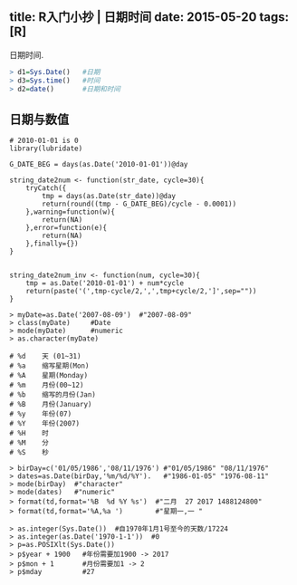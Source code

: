 title: R入门小抄 | 日期时间
date: 2015-05-20
tags: [R]
---
日期时间.

<!--more-->
```r
> d1=Sys.Date()   #日期
> d3=Sys.time()   #时间
> d2=date()       #日期和时间
```

## 日期与数值
```
# 2010-01-01 is 0
library(lubridate)

G_DATE_BEG = days(as.Date('2010-01-01'))@day

string_date2num <- function(str_date, cycle=30){
    tryCatch({
        tmp = days(as.Date(str_date))@day
        return(round((tmp - G_DATE_BEG)/cycle - 0.0001))
    },warning=function(w){
        return(NA)
    },error=function(e){
        return(NA)
    },finally={})
}


string_date2num_inv <- function(num, cycle=30){
    tmp = as.Date('2010-01-01') + num*cycle
    return(paste('(',tmp-cycle/2,',',tmp+cycle/2,']',sep=""))
}
```

```
> myDate=as.Date('2007-08-09')  #"2007-08-09"
> class(myDate)     #Date
> mode(myDate)      #numeric
> as.character(myDate)
```

    # %d    天 (01~31)
    # %a    缩写星期(Mon)
    # %A    星期(Monday)
    # %m    月份(00~12)
    # %b    缩写的月份(Jan)
    # %B    月份(January)
    # %y    年份(07)
    # %Y    年份(2007) 
    # %H    时
    # %M    分
    # %S    秒

```
> birDay=c('01/05/1986','08/11/1976') #"01/05/1986" "08/11/1976"
> dates=as.Date(birDay,'%m/%d/%Y').   #"1986-01-05" "1976-08-11"
> mode(birDay)  #"character"
> mode(dates)   #"numeric"
> format(td,format='%B  %d %Y %s')  #"二月  27 2017 1488124800"
> format(td,format='%A,%a ')        #"星期一,一 "
```

```
> as.integer(Sys.Date())  #自1970年1月1号至今的天数/17224
> as.integer(as.Date('1970-1-1'))  #0
> p=as.POSIXlt(Sys.Date())
> p$year + 1900   #年份需要加1900 -> 2017
> p$mon + 1       #月份需要加1 -> 2
> p$mday          #27
```
